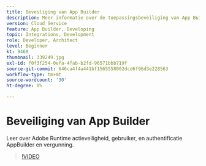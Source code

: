 ```yaml
---
title: Beveiliging van App Builder
description: Meer informatie over de toepassingsbeveiliging van App Builder voor AEM as a Cloud Service.
version: Cloud Service
feature: App Builder, Developing
topic: Integrations, Development
role: Developer, Architect
level: Beginner
kt: 9460
thumbnail: 339249.jpg
exl-id: f0f3f254-0efa-4fab-b2fd-96571bbb719f
source-git-commit: 646ca4f4a441bf1565558002dcd6f96d3e228563
workflow-type: tm+mt
source-wordcount: '30'
ht-degree: 0%

---
```


# Beveiliging van App Builder

Leer over Adobe Runtime actieveiligheid, gebruiker, en authentificatie AppBuilder en vergunning.

>[!VIDEO](https://video.tv.adobe.com/v/339249/?quality=12&learn=on)
